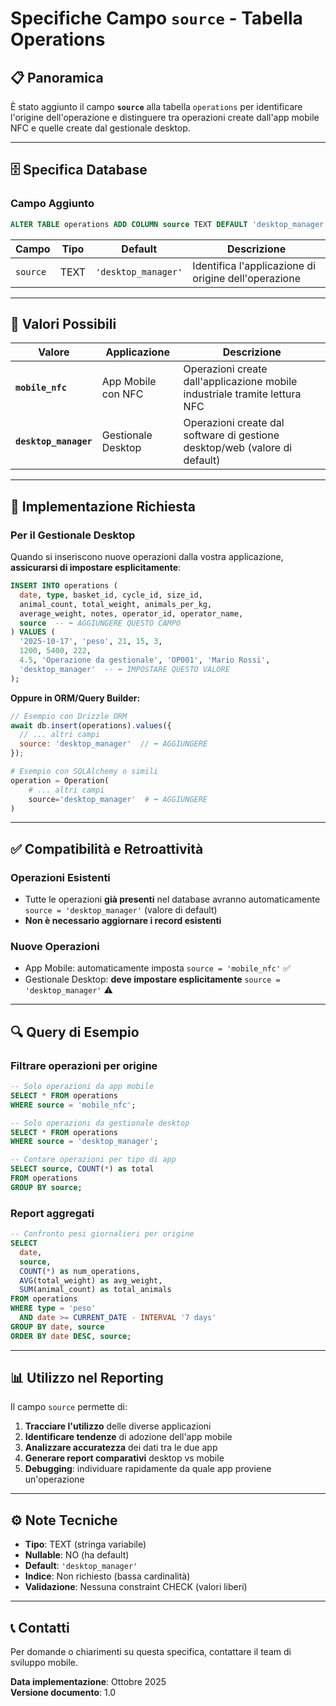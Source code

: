 # Specifiche Campo `source` - Tabella Operations

## 📋 Panoramica

È stato aggiunto il campo **`source`** alla tabella `operations` per identificare l'origine dell'operazione e distinguere tra operazioni create dall'app mobile NFC e quelle create dal gestionale desktop.

---

## 🗄️ Specifica Database

### Campo Aggiunto

```sql
ALTER TABLE operations ADD COLUMN source TEXT DEFAULT 'desktop_manager';
```

| Campo | Tipo | Default | Descrizione |
|-------|------|---------|-------------|
| `source` | TEXT | `'desktop_manager'` | Identifica l'applicazione di origine dell'operazione |

---

## 📱 Valori Possibili

| Valore | Applicazione | Descrizione |
|--------|--------------|-------------|
| **`mobile_nfc`** | App Mobile con NFC | Operazioni create dall'applicazione mobile industriale tramite lettura NFC |
| **`desktop_manager`** | Gestionale Desktop | Operazioni create dal software di gestione desktop/web (valore di default) |

---

## 🔧 Implementazione Richiesta

### Per il Gestionale Desktop

Quando si inseriscono nuove operazioni dalla vostra applicazione, **assicurarsi di impostare esplicitamente**:

```sql
INSERT INTO operations (
  date, type, basket_id, cycle_id, size_id, 
  animal_count, total_weight, animals_per_kg, 
  average_weight, notes, operator_id, operator_name,
  source  -- ⬅️ AGGIUNGERE QUESTO CAMPO
) VALUES (
  '2025-10-17', 'peso', 21, 15, 3,
  1200, 5400, 222,
  4.5, 'Operazione da gestionale', 'OP001', 'Mario Rossi',
  'desktop_manager'  -- ⬅️ IMPOSTARE QUESTO VALORE
);
```

**Oppure in ORM/Query Builder:**

```javascript
// Esempio con Drizzle ORM
await db.insert(operations).values({
  // ... altri campi
  source: 'desktop_manager'  // ⬅️ AGGIUNGERE
});
```

```python
# Esempio con SQLAlchemy o simili
operation = Operation(
    # ... altri campi
    source='desktop_manager'  # ⬅️ AGGIUNGERE
)
```

---

## ✅ Compatibilità e Retroattività

### Operazioni Esistenti
- Tutte le operazioni **già presenti** nel database avranno automaticamente `source = 'desktop_manager'` (valore di default)
- **Non è necessario aggiornare i record esistenti**

### Nuove Operazioni
- App Mobile: automaticamente imposta `source = 'mobile_nfc'` ✅
- Gestionale Desktop: **deve impostare esplicitamente** `source = 'desktop_manager'` ⚠️

---

## 🔍 Query di Esempio

### Filtrare operazioni per origine

```sql
-- Solo operazioni da app mobile
SELECT * FROM operations 
WHERE source = 'mobile_nfc';

-- Solo operazioni da gestionale desktop
SELECT * FROM operations 
WHERE source = 'desktop_manager';

-- Contare operazioni per tipo di app
SELECT source, COUNT(*) as total
FROM operations
GROUP BY source;
```

### Report aggregati

```sql
-- Confronto pesi giornalieri per origine
SELECT 
  date,
  source,
  COUNT(*) as num_operations,
  AVG(total_weight) as avg_weight,
  SUM(animal_count) as total_animals
FROM operations
WHERE type = 'peso'
  AND date >= CURRENT_DATE - INTERVAL '7 days'
GROUP BY date, source
ORDER BY date DESC, source;
```

---

## 📊 Utilizzo nel Reporting

Il campo `source` permette di:

1. **Tracciare l'utilizzo** delle diverse applicazioni
2. **Identificare tendenze** di adozione dell'app mobile
3. **Analizzare accuratezza** dei dati tra le due app
4. **Generare report comparativi** desktop vs mobile
5. **Debugging**: individuare rapidamente da quale app proviene un'operazione

---

## ⚙️ Note Tecniche

- **Tipo**: TEXT (stringa variabile)
- **Nullable**: NO (ha default)
- **Default**: `'desktop_manager'`
- **Indice**: Non richiesto (bassa cardinalità)
- **Validazione**: Nessuna constraint CHECK (valori liberi)

---

## 📞 Contatti

Per domande o chiarimenti su questa specifica, contattare il team di sviluppo mobile.

**Data implementazione**: Ottobre 2025  
**Versione documento**: 1.0

